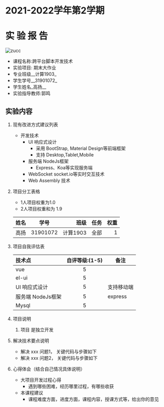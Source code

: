 # 2021-2022学年第2学期

# **实 验 报 告**

![zucc](zucc.png "ZUCC")

- 课程名称:跨平台脚本开发技术
- 实验项目:  期末大作业
- 专业班级__计算1903_
- 学生学号__31901072_
- 学生姓名_高扬__
- 实验指导教师:郭鸣

## 实验内容


1. 现有改进方式建议列表

   - 开发技术
     - UI 响应式设计
       - 采用 BootStrap, Material Design等前端框架
       - 支持 Desktop,Tablet,Mobile
     - 服务端 NodeJs框架
       - Express、Koa等实现服务端
     - WebSocket socket.io等实时交互技术
     - Web Assembly 技术
2. 项目分工表格

   - 1人项目权重为1.0
   - 2人项目权重和为 1.9

   | 姓名 |   学号   |     班级 | 任务 | 权重 |
   | :--- | :------: | -------: | ---: | ---: |
   | 高扬 | 31901072 | 计算1903 | 全部 |    1 |
3. 项目自我评估表

   | 技术点            | 自评等级:(1-5) | 备注       |
   | :---------------- | :------------: | ---------- |
   | vue               |       5       |            |
   | el-ui             |       5       |            |
   | UI 响应式设计     |       5       | 支持移动端 |
   | 服务端 NodeJs框架 |       5       | express    |
   | Mysql             |       5       |            |
4. 项目说明

   1. 项目 是独立开发
5. 解决技术要点说明

   - 解决 xxx 问题1， 关键代码与步骤如下
   - 解决 xxx 问题2， 关键代码与步骤如下
6. 心得体会（结合自己情况具体说明）

   - 大项目开发过程心得
     - 遇到哪些困难，经历哪里过程，有哪些收获
   - 本课程建议
     - 课程难度方面，进度方面，课程内容，授课方式等，给出你的意见
